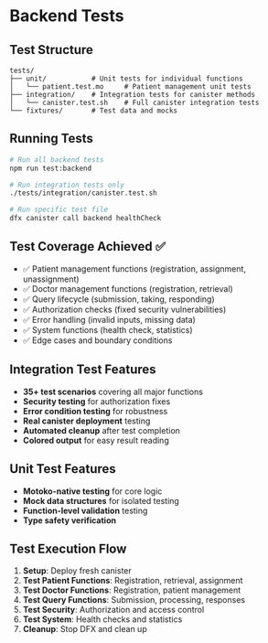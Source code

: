 # Backend Tests

## Test Structure
```
tests/
├── unit/           # Unit tests for individual functions
│   └── patient.test.mo     # Patient management unit tests
├── integration/    # Integration tests for canister methods
│   └── canister.test.sh    # Full canister integration tests
└── fixtures/       # Test data and mocks
```

## Running Tests
```bash
# Run all backend tests
npm run test:backend

# Run integration tests only
./tests/integration/canister.test.sh

# Run specific test file
dfx canister call backend healthCheck
```

## Test Coverage Achieved ✅
- ✅ Patient management functions (registration, assignment, unassignment)
- ✅ Doctor management functions (registration, retrieval)
- ✅ Query lifecycle (submission, taking, responding)
- ✅ Authorization checks (fixed security vulnerabilities)
- ✅ Error handling (invalid inputs, missing data)
- ✅ System functions (health check, statistics)
- ✅ Edge cases and boundary conditions

## Integration Test Features
- **35+ test scenarios** covering all major functions
- **Security testing** for authorization fixes
- **Error condition testing** for robustness
- **Real canister deployment** testing
- **Automated cleanup** after test completion
- **Colored output** for easy result reading

## Unit Test Features
- **Motoko-native testing** for core logic
- **Mock data structures** for isolated testing
- **Function-level validation** testing
- **Type safety verification**

## Test Execution Flow
1. **Setup**: Deploy fresh canister
2. **Test Patient Functions**: Registration, retrieval, assignment
3. **Test Doctor Functions**: Registration, patient management
4. **Test Query Functions**: Submission, processing, responses
5. **Test Security**: Authorization and access control
6. **Test System**: Health checks and statistics
7. **Cleanup**: Stop DFX and clean up